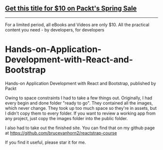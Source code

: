 ## [Get this title for $10 on Packt's Spring Sale](https://www.packt.com/V11754?utm_source=github&utm_medium=packt-github-repo&utm_campaign=spring_10_dollar_2022)
-----
For a limited period, all eBooks and Videos are only $10. All the practical content you need \- by developers, for developers

# Hands-on-Application-Development-with-React-and-Bootstrap
Hands-on Application Development with React and Bootstrap, published by Packt

Owing to space constraints I had to take a few things out.  Originally, I had every begin and done folder "ready to go".  They contained all the images, which never change.  They took up too much space so they're in assets, but I didn't copy them to every folder.  If you want to review a working app from any project, just copy the images folder into the public folder.

I also had to take out the finished site.  You can find that on my github page at 
https://github.com/brucevanhorn2/reactstrap-course

If you find it useful, please star it for me.